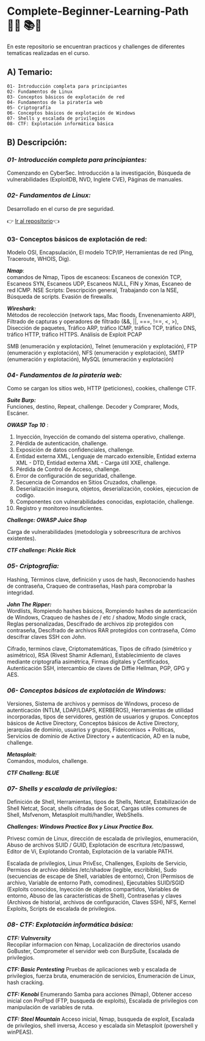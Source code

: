 #  Complete-Beginner-Learning-Path   👨‍💻 📚🥈

En este repositorio se encuentran practicos y challenges de diferentes tematicas realizadas en el curso.

## A) Temario:

    01- Introducción completa para principiantes
    02- Fundamentos de Linux
    03- Conceptos básicos de explotación de red
    04- Fundamentos de la piratería web
    05- Criptografía
    06- Conceptos básicos de explotación de Windows
    07- Shells y escalada de privilegios
    08- CTF: Explotación informática básica


## B) Descripción:

### ***01- Introducción completa para principiantes:*** 
Comenzando en CyberSec. Introducción a la investigación, Búsqueda de vulnerabilidades (ExploitDB, NVD, Inglete CVE), 
Páginas de manuales.

### **_02- Fundamentos de Linux:_** 
Desarrollado en el curso de pre seguridad.

 👉 <a href="https://github.com/manuelpalomeque/Pre-Security-Learning-Path---TryHackMe/tree/main/04-%20Fundamentos%20de%20Linux" 
 target="_blank"> Ir al repositorio</a>👈

### **03- Conceptos básicos de explotación de red:** 
Modelo OSI, Encapsulación, El modelo TCP/IP, Herramientas de red (Ping, Traceroute, WHOIS, Dig).

***Nmap***:  
comandos de Nmap, Tipos de escaneos: Escaneos de conexión TCP, Escaneos SYN, Escaneos UDP, Escaneos NULL, FIN 
y Xmas, Escaneo de red ICMP. NSE Scripts: Descripción general, Trabajando con la NSE, Búsqueda de scripts. Evasión de 
firewalls.

***Wireshark:***  
Métodos de recolección (network taps, Mac floods, Envenenamiento ARP), Filtrado de capturas y operadores 
de filtrado (&&, ||, ===, !==, <, >), Disección de paquetes, Tráfico ARP, tráfico ICMP, tráfico TCP, tráfico DNS, 
tráfico HTTP, tráfico HTTPS. Análisis de Exploit PCAP

SMB (enumeración y explotación), Telnet (enumeración y explotación), FTP (enumeración y explotación), NFS (enumeración 
y explotación), SMTP (enumeración y explotación), MySQL (enumeración y explotación)

### **_04- Fundamentos de la piratería web:_**
Como se cargan los sitios web, HTTP (peticiones), cookies, challenge CTF.

***Suite Burp:***  
Funciones, destino, Repeat, challenge. Decoder y Comprarer, Mods, Escáner.

***OWASP Top 10*** : 
1) Inyección, Inyección de comando del sistema operativo, challenge.
2) Pérdida de autenticación, challenge.
3) Exposición de datos confidenciales, challenge.
4) Entidad externa XML, Lenguaje de marcado extensible, Entidad externa XML - DTD, Entidad externa XML - Carga útil XXE,
challenge.
5) Pérdida de Control de Acceso, challenge.
6) Error de configuración de seguridad, challenge.
7) Secuencia de Comandos en Sitios Cruzados, challenge.
8) Deserialización insegura, objetos, deserialización, cookies, ejecucion de codigo.
9) Componentes con vulnerabilidades conocidas,  explotación, challenge.
10) Registro y monitoreo insuficientes.

***Challenge: OWASP Juice Shop*** 

Carga de vulnerabilidades (metodología y sobreescritura de archivos existentes).

***CTF challenge: Pickle Rick***

### **_05- Criptografía:_** 
Hashing, Términos clave, definición y usos de hash, Reconociendo hashes de contraseña, Craqueo de contraseñas, Hash 
para comprobar la integridad.

***John The Ripper:***  
Wordlists, Rompiendo hashes básicos, Rompiendo hashes de autenticación de Windows, Craqueo de hashes de / etc / shadow,
Modo single crack, Reglas personalizadas, Descifrado de archivos zip protegidos con contraseña, Descifrado de archivos 
RAR protegidos con contraseña, Cómo descifrar claves SSH con John.

Cifrado, terminos clave, Criptomatemáticas, Tipos de cifrado (simétrico y asimétrico), RSA (Rivest Shamir Adleman), 
Establecimiento de claves mediante criptografía asimétrica, Firmas digitales y Certificados, Autenticación SSH, 
intercambio de claves de Diffie Hellman, PGP, GPG y AES.

### **_06- Conceptos básicos de explotación de Windows:_** 
Versiones, Sistema de archivos y permisos de Windows, proceso de autenticación (NTLM, LDAP/LDAPS, KERBEROS), 
Herramientas de utilidad incorporadas, tipos de servidores, gestión de usuarios y grupos.
Conceptos básicos de Active Directory, Conceptos básicos de Active Directory, jerarquías de dominio, usuarios y grupos,
Fideicomisos + Políticas,  Servicios de dominio de Active Directory + autenticación, AD en la nube, challenge.

***Metasploit:***   
Comandos, modulos, challenge.

***CTF Challeng: BLUE***

### **_07- Shells y escalada de privilegios:_** 
Definición de Shell, Herramientas, tipos de Shells, Netcat, Estabilización de Shell Netcat, 
Socat,  shells cifradas de Socat, Cargas utiles comunes de Shell, Msfvenom,  Metasploit multi/handler, WebShells. 

***Challenges: Windows Practice Box y Linux Practice Box.***

Privesc común de Linux, dirección de escalada de privilegios, enumeración, Abuso de archivos SUID / GUID, Explotación 
de escritura /etc/passwd, Editor de Vi, Explotando Crontab, Explotación de la variable PATH.

Escalada de privilegios, Linux PrivEsc, Challenges, Exploits de Servicio, Permisos de archivo débiles /etc/shadow 
(legible, escribible), Sudo (secuencias de escape de Shell, variables de entorno), Cron (Permisos de archivo, Variable 
de entorno Path, comodines), Ejecutables SUID/SGID (Exploits conocidos, Inyección de objetos compartidos, Variables de 
entorno, Abuso de las características de Shell), Contraseñas y claves (Archivos de historial, archivos de configuración, 
Claves SSH), NFS, Kernel Exploits, Scripts de escalada de privilegios.


### **_08- CTF: Explotación informática básica:_** 

***CTF: Vulnversity***   
Recopilar informacion con Nmap, Localización de directorios usando GoBuster, Comprometer el servidor web con BurpSuite, 
Escalada de privilegios.

***CTF: Basic Pentesting*** 
Pruebas de aplicaciones web y escalada de privilegios, fuerza bruta, enumeración de servicios, Enumeración de Linux, 
hash cracking.
    
***CTF: Kenobi***
Enumerando Samba para acciones (Nmap), Obtener acceso inicial con ProFtpd (FTP, busqueda de exploits), Escalada de 
privilegios con manipulación de variables de ruta.

***CTF: Steel Mountain***
Acceso inicial, Nmap, busqueda de exploit, Escalada de privilegios, shell inversa, Acceso y escalada sin Metasploit 
(powershell y winPEAS).

